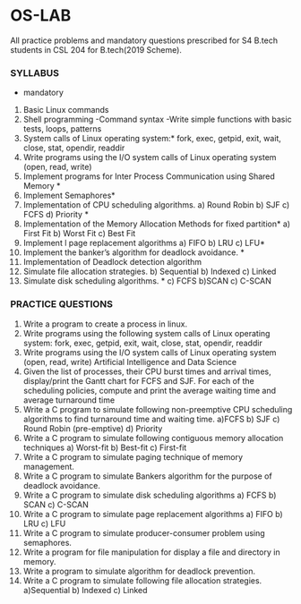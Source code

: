 # OS-LAB

All practice problems and mandatory questions prescribed for S4 B.tech students in CSL 204 for B.tech(2019 Scheme).

### SYLLABUS
* mandatory
1. Basic Linux commands
2. Shell programming
-Command syntax
-Write simple functions with basic tests, loops, patterns
3. System calls of Linux operating system:*
fork, exec, getpid, exit, wait, close, stat, opendir, readdir
4. Write programs using the I/O system calls of Linux operating system (open, read, write)
5. Implement programs for Inter Process Communication using Shared Memory *
6. Implement Semaphores*
7. Implementation of CPU scheduling algorithms. a) Round Robin b) SJF c) FCFS d)
Priority *
8. Implementation of the Memory Allocation Methods for fixed partition*
a) First Fit b) Worst Fit c) Best Fit
9. Implement l page replacement algorithms a) FIFO b) LRU c) LFU*
10. Implement the banker’s algorithm for deadlock avoidance. *
11. Implementation of Deadlock detection algorithm
12. Simulate file allocation strategies.
b) Sequential b) Indexed c) Linked
13. Simulate disk scheduling algorithms. *
c) FCFS b)SCAN c) C-SCAN

### PRACTICE QUESTIONS
1. Write a program to create a process in linux.
2. Write programs using the following system calls of Linux operating system:
fork, exec, getpid, exit, wait, close, stat, opendir, readdir
3. Write programs using the I/O system calls of Linux operating system (open, read, write)
Artificial Intelligence and Data Science
4. Given the list of processes, their CPU burst times and arrival times, display/print the
Gantt chart for FCFS and SJF. For each of the scheduling policies, compute and print the
average waiting time and average turnaround time
5. Write a C program to simulate following non-preemptive CPU scheduling algorithms to
find turnaround time and waiting time.
a)FCFS b) SJF c) Round Robin (pre-emptive) d) Priority
6. Write a C program to simulate following contiguous memory allocation techniques
a) Worst-fit b) Best-fit c) First-fit
7. Write a C program to simulate paging technique of memory management.
8. Write a C program to simulate Bankers algorithm for the purpose of deadlock avoidance.
9. Write a C program to simulate disk scheduling algorithms a) FCFS b) SCAN c) C-SCAN
10. Write a C program to simulate page replacement algorithms a) FIFO b) LRU c) LFU
11. Write a C program to simulate producer-consumer problem using semaphores.
12. Write a program for file manipulation for display a file and directory in memory.
13. Write a program to simulate algorithm for deadlock prevention.
14. Write a C program to simulate following file allocation strategies.
a)Sequential b) Indexed c) Linked

